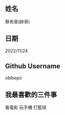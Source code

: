 姓名
----
蔡有晉(帥哥)

日期
----
2022/11/24

Github Username
---------------
oblbepo

我最喜歡的三件事
---------------
看電影 玩手機 打籃球
